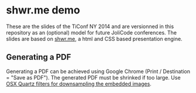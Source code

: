 # shwr.me demo

These are the slides of the TiConf NY 2014 and are versionned in this repository as an (optional) model for future JoliCode conferences. The slides are based on [shwr.me](http://shwr.me), a html and CSS based presentation engine.

## Generating a PDF

Generating a PDF can be achieved using Google Chrome (Print / Destination = "Save as PDF"). The generated PDF must be shrinked if too large. Use [OSX Quartz filters for downsampling the embedded images](http://meyerweb.com/eric/thoughts/2010/02/25/better-pdf-file-size-reduction-in-os-x/).
